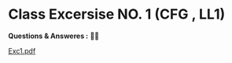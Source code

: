 # Class Excersise NO. 1 (CFG , LL1)

**Questions & Answeres :**  :metal::sunglasses:   

<a href="https://github.com/BitterOcean/IUT/files/4571497/Exc1_9629373.pdf">Exc1.pdf</a>  
